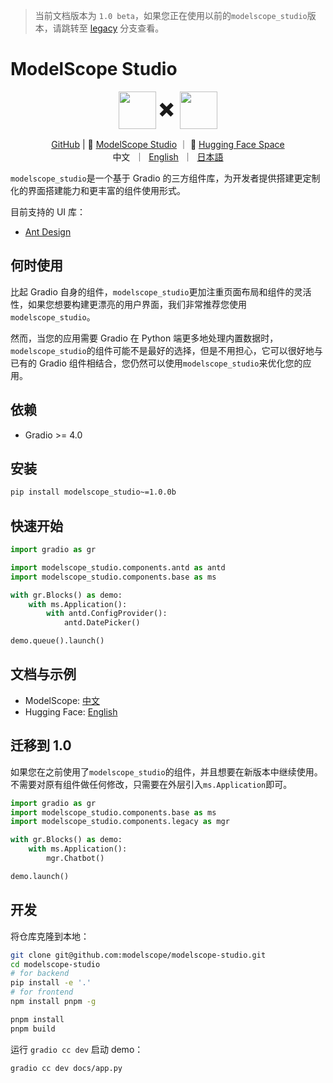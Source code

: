 > 当前文档版本为 `1.0 beta`，如果您正在使用以前的`modelscope_studio`版本，请跳转至 [legacy](https://github.com/modelscope/modelscope-studio/tree/legacy) 分支查看。

# ModelScope Studio

<p align="center">
    <img src="https://modelscope.oss-cn-beijing.aliyuncs.com/modelscope.gif" height="60" style="vertical-align: middle;"/>
    <span style="font-size: 30px; vertical-align: middle;">
    ✖️
    </span>
    <img src="https://github.com/gradio-app/gradio/raw/main/readme_files/gradio.svg" height="60" style="vertical-align: middle;">
<p>

<p align="center">
<a href="https://github.com/modelscope/modelscope-studio">GitHub</a> | 🤖 <a href="https://modelscope.cn/studios/modelscope/modelscope-studio-beta">ModelScope Studio</a> ｜ 🤗 <a href="https://huggingface.co/spaces/modelscope/modelscope-studio-beta">Hugging Face Space</a>
<br>
    中文&nbsp ｜ &nbsp<a href="README.md">English</a>&nbsp ｜ &nbsp<a href="README-ja_JP.md">日本語</a>
</p>

`modelscope_studio`是一个基于 Gradio 的三方组件库，为开发者提供搭建更定制化的界面搭建能力和更丰富的组件使用形式。

目前支持的 UI 库：

- [Ant Design](https://ant.design/)

## 何时使用

比起 Gradio 自身的组件，`modelscope_studio`更加注重页面布局和组件的灵活性，如果您想要构建更漂亮的用户界面，我们非常推荐您使用`modelscope_studio`。

然而，当您的应用需要 Gradio 在 Python 端更多地处理内置数据时，`modelscope_studio`的组件可能不是最好的选择，但是不用担心，它可以很好地与已有的 Gradio 组件相结合，您仍然可以使用`modelscope_studio`来优化您的应用。

## 依赖

- Gradio >= 4.0

## 安装

```sh
pip install modelscope_studio~=1.0.0b
```

## 快速开始

```python
import gradio as gr

import modelscope_studio.components.antd as antd
import modelscope_studio.components.base as ms

with gr.Blocks() as demo:
    with ms.Application():
        with antd.ConfigProvider():
            antd.DatePicker()

demo.queue().launch()
```

## 文档与示例

- ModelScope: [中文](https://modelscope.cn/studios/modelscope/modelscope-studio-beta)
- Hugging Face: [English](https://huggingface.co/spaces/modelscope/modelscope-studio-beta)

## 迁移到 1.0

如果您在之前使用了`modelscope_studio`的组件，并且想要在新版本中继续使用。不需要对原有组件做任何修改，只需要在外层引入`ms.Application`即可。

```python
import gradio as gr
import modelscope_studio.components.base as ms
import modelscope_studio.components.legacy as mgr

with gr.Blocks() as demo:
    with ms.Application():
        mgr.Chatbot()

demo.launch()
```

## 开发

将仓库克隆到本地：

```sh
git clone git@github.com:modelscope/modelscope-studio.git
cd modelscope-studio
# for backend
pip install -e '.'
# for frontend
npm install pnpm -g

pnpm install
pnpm build
```

运行 `gradio cc dev` 启动 demo：

```sh
gradio cc dev docs/app.py
```
